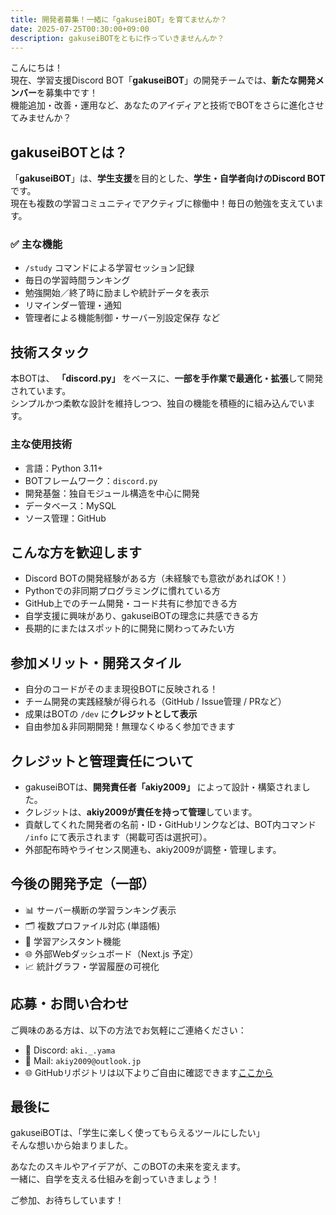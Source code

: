 ```yaml
---
title: 開発者募集！一緒に「gakuseiBOT」を育てませんか？
date: 2025-07-25T00:30:00+09:00
description: gakuseiBOTをともに作っていきませんんか？
---
```


こんにちは！  
現在、学習支援Discord BOT「**gakuseiBOT**」の開発チームでは、**新たな開発メンバー**を募集中です！  
機能追加・改善・運用など、あなたのアイディアと技術でBOTをさらに進化させてみませんか？

## gakuseiBOTとは？

「**gakuseiBOT**」は、**学生支援**を目的とした、**学生・自学者向けのDiscord BOT**です。  
現在も複数の学習コミュニティでアクティブに稼働中！毎日の勉強を支えています。

### ✅ 主な機能

- `/study` コマンドによる学習セッション記録
- 毎日の学習時間ランキング
- 勉強開始／終了時に励ましや統計データを表示
- リマインダー管理・通知
- 管理者による機能制御・サーバー別設定保存 など

## 技術スタック

本BOTは、 **「discord.py」** をベースに、**一部を手作業で最適化・拡張**して開発されています。  
シンプルかつ柔軟な設計を維持しつつ、独自の機能を積極的に組み込んでいます。

### 主な使用技術

- 言語：Python 3.11+
- BOTフレームワーク：`discord.py`
- 開発基盤：独自モジュール構造を中心に開発
- データベース：MySQL
- ソース管理：GitHub

## こんな方を歓迎します

- Discord BOTの開発経験がある方（未経験でも意欲があればOK！）
- Pythonでの非同期プログラミングに慣れている方
- GitHub上でのチーム開発・コード共有に参加できる方
- 自学支援に興味があり、gakuseiBOTの理念に共感できる方
- 長期的にまたはスポット的に開発に関わってみたい方

## 参加メリット・開発スタイル

- 自分のコードがそのまま現役BOTに反映される！
- チーム開発の実践経験が得られる（GitHub / Issue管理 / PRなど）
- 成果はBOTの `/dev` に**クレジットとして表示**
- 自由参加＆非同期開発！無理なくゆるく参加できます

## クレジットと管理責任について

- gakuseiBOTは、**開発責任者「akiy2009」** によって設計・構築されました。
- クレジットは、**akiy2009が責任を持って管理**しています。
- 貢献してくれた開発者の名前・ID・GitHubリンクなどは、BOT内コマンド `/info` にて表示されます（掲載可否は選択可）。
- 外部配布時やライセンス関連も、akiy2009が調整・管理します。

## 今後の開発予定（一部）

- 📊 サーバー横断の学習ランキング表示
- 🗂️ 複数プロファイル対応 (単語帳)  
- 🧠 学習アシスタント機能
- 🌐 外部Webダッシュボード（Next.js 予定）
- 📈 統計グラフ・学習履歴の可視化

## 応募・お問い合わせ

ご興味のある方は、以下の方法でお気軽にご連絡ください：

- 📩 Discord: `aki._.yama`  
- 📧 Mail: `akiy2009@outlook.jp`  
- 🌐 GitHubリポジトリは以下よりご自由に確認できます[ここから](https://github.com/gakuseiBOT/HP)

## 最後に

gakuseiBOTは、「学生に楽しく使ってもらえるツールにしたい」  
そんな想いから始まりました。

あなたのスキルやアイデアが、このBOTの未来を変えます。  
一緒に、自学を支える仕組みを創っていきましょう！  

ご参加、お待ちしています！
